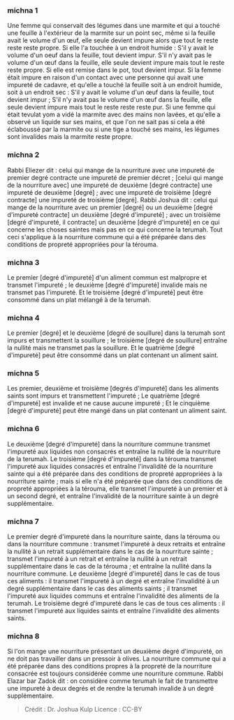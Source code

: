 
### michna 1
Une femme qui conservait des légumes dans une marmite et qui a touché une feuille à l'extérieur de la marmite sur un point sec, même si la feuille avait le volume d'un œuf, elle seule devient impure alors que tout le reste reste reste propre. Si elle l'a touchée à un endroit humide : S'il y avait le volume d'un oeuf dans la feuille, tout devient impur. S'il n'y avait pas le volume d'un œuf dans la feuille, elle seule devient impure mais tout le reste reste propre. Si elle est remise dans le pot, tout devient impur. Si la femme était impure en raison d'un contact avec une personne qui avait une impureté de cadavre, et qu'elle a touché la feuille soit à un endroit humide, soit à un endroit sec : S'il y avait le volume d'un œuf dans la feuille, tout devient impur ; S'il n'y avait pas le volume d'un œuf dans la feuille, elle seule devient impure mais tout le reste reste reste pur. Si une femme qui était tevulat yom a vidé la marmite avec des mains non lavées, et qu'elle a observé un liquide sur ses mains, et que l'on ne sait pas si cela a été éclaboussé par la marmite ou si une tige a touché ses mains, les légumes sont invalides mais la marmite reste propre.

### michna 2
Rabbi Eliezer dit : celui qui mange de la nourriture avec une impureté de premier degré contracte une impureté de premier décret ; [celui qui mange de la nourriture avec] une impureté de deuxième [degré contracte] une impureté de deuxième [degré] ; avec une impureté de troisième [degré contracte] une impureté de troisième [degré]. Rabbi Joshua dit : celui qui mange de la nourriture avec un premier [degré] ou un deuxième [degré d'impureté contracte] un deuxième [degré d'impureté] ; avec un troisième [degré d'impureté, il contracte] un deuxième [degré d'impureté] en ce qui concerne les choses saintes mais pas en ce qui concerne la terumah. Tout ceci s'applique à la nourriture commune qui a été préparée dans des conditions de propreté appropriées pour la térouma.

### michna 3
Le premier [degré d'impureté] d'un aliment commun est malpropre et transmet l'impureté ; le deuxième [degré d'impureté] invalide mais ne transmet pas l'impureté. Et le troisième [degré d'impureté] peut être consommé dans un plat mélangé à de la terumah.

### michna 4
Le premier [degré] et le deuxième [degré de souillure] dans la terumah sont impurs et transmettent la souillure ; le troisième [degré de souillure] entraîne la nullité mais ne transmet pas la souillure. Et le quatrième [degré d'impureté] peut être consommé dans un plat contenant un aliment saint.

### michna 5
Les premier, deuxième et troisième [degrés d'impureté] dans les aliments saints sont impurs et transmettent l'impureté ; Le quatrième [degré d'impureté] est invalide et ne cause aucune impureté ; Et le cinquième [degré d'impureté] peut être mangé dans un plat contenant un aliment saint.

### michna 6
Le deuxième [degré d'impureté] dans la nourriture commune transmet l'impureté aux liquides non consacrés et entraîne la nullité de la nourriture de la terumah. Le troisième [degré d'impureté] dans la térouma transmet l'impureté aux liquides consacrés et entraîne l'invalidité de la nourriture sainte qui a été préparée dans des conditions de propreté appropriées à la nourriture sainte ; mais si elle n'a été préparée que dans des conditions de propreté appropriées à la térouma, elle transmet l'impureté à un premier et à un second degré, et entraîne l'invalidité de la nourriture sainte à un degré supplémentaire.

### michna 7
Le premier degré d'impureté dans la nourriture sainte, dans la térouma ou dans la nourriture commune : transmet l'impureté à deux retraits et entraîne la nullité à un retrait supplémentaire dans le cas de la nourriture sainte ; transmet l'impureté à un retrait et entraîne la nullité à un retrait supplémentaire dans le cas de la térouma ; et entraîne la nullité dans la nourriture commune. Le deuxième [degré d'impureté] dans le cas de tous ces aliments : il transmet l'impureté à un degré et entraîne l'invalidité à un degré supplémentaire dans le cas des aliments saints ; il transmet l'impureté aux liquides communs et entraîne l'invalidité des aliments de la terumah. Le troisième degré d'impureté dans le cas de tous ces aliments : il transmet l'impureté aux liquides saints et entraîne l'invalidité des aliments saints.

### michna 8
Si l'on mange une nourriture présentant un deuxième degré d'impureté, on ne doit pas travailler dans un pressoir à olives. La nourriture commune qui a été préparée dans des conditions propres à la propreté de la nourriture consacrée est toujours considérée comme une nourriture commune. Rabbi Elazar bar Zadok dit : on considère comme terumah le fait de transmettre une impureté à deux degrés et de rendre la terumah invalide à un degré supplémentaire.

>Crédit : Dr. Joshua Kulp
>Licence : CC-BY